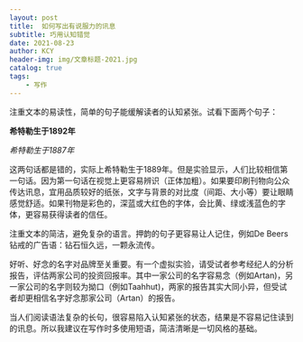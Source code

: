 ```yaml
---
layout: post
title:  如何写出有说服力的讯息
subtitle: 巧用认知错觉
date: 2021-08-23
author: KCY
header-img: img/文章标题-2021.jpg
catalog: true
tags:
    - 写作
---
```


注重文本的易读性，简单的句子能缓解读者的认知紧张。试看下面两个句子：

**希特勒生于1892年**

*希特勒生于1887年*

这两句话都是错的，实际上希特勒生于1889年。但是实验显示，人们比较相信第一句话。因为第一句话在视觉上更容易辨识（正体加粗）。如果要印刷刊物向公众传达讯息，宜用品质较好的纸张，文字与背景的对比度（间距、大小等）要让眼睛感觉舒适。如果刊物是彩色的，深蓝或大红色的字体，会比黄、绿或浅蓝色的字体，更容易获得读者的信任。

注重文本的简洁，避免复杂的语言。押韵的句子更容易让人记住，例如De Beers钻戒的广告语：钻石恒久远，一颗永流传。

好听、好念的名字对品牌至关重要。有一个虚拟实验，请受试者参考经纪人的分析报告，评估两家公司的投资回报率。其中一家公司的名字容易念（例如Artan)，另一家公司的名字则较为拗口（例如Taahhut)，两家的报告其实大同小异，但受试者却更相信名字好念那家公司（Artan）的报告。

当人们阅读语法复杂的长句，很容易陷入认知紧张的状态，结果是不容易记住读到的讯息。所以我建议在写作时多使用短语，简洁清晰是一切风格的基础。
